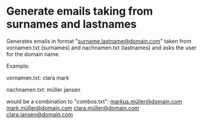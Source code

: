# Generate emails taking from surnames and lastnames

Generates emails in format "surname.lastname@domain.com" taken from vornamen.txt (surnames) and nachnamen.txt (lastnames) and asks the user for the domain name.

Example:

vornamen.txt:
clara
mark

nachnamen.txt:
müller
jansen

would be a combination to "combos.txt":
markus.müller@domain.com
mark.müller@domain.com
clara.müller@domain.com
clara.jansen@domain.com
